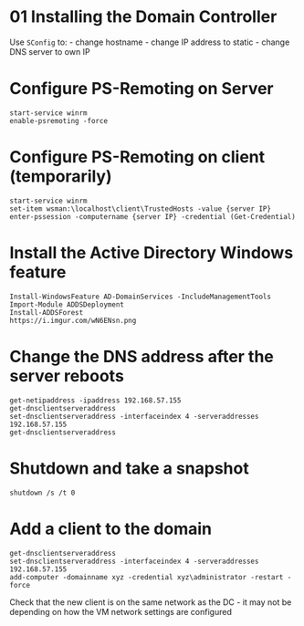 # 01 Installing the Domain Controller

Use `SConfig` to:
    - change hostname
    - change IP address to static
    - change DNS server to own IP

# Configure PS-Remoting on Server
```shell
start-service winrm
enable-psremoting -force
```

# Configure PS-Remoting on client (temporarily)
``` shell
start-service winrm
set-item wsman:\localhost\client\TrustedHosts -value {server IP}
enter-pssession -computername {server IP} -credential (Get-Credential)
```

# Install the Active Directory Windows feature
``` shell
Install-WindowsFeature AD-DomainServices -IncludeManagementTools
Import-Module ADDSDeployment
Install-ADDSForest
https://i.imgur.com/wN6ENsn.png
```

# Change the DNS address after the server reboots
```shell
get-netipaddress -ipaddress 192.168.57.155
get-dnsclientserveraddress
set-dnsclientserveraddress -interfaceindex 4 -serveraddresses 192.168.57.155
get-dnsclientserveraddress
```

# Shutdown and take a snapshot
`shutdown /s /t 0`


# Add a client to the domain
```shell
get-dnsclientserveraddress
set-dnsclientserveraddress -interfaceindex 4 -serveraddresses 192.168.57.155
add-computer -domainname xyz -credential xyz\administrator -restart -force
```
Check that the new client is on the same network as the DC - it may not be depending on how the VM network settings are configured


